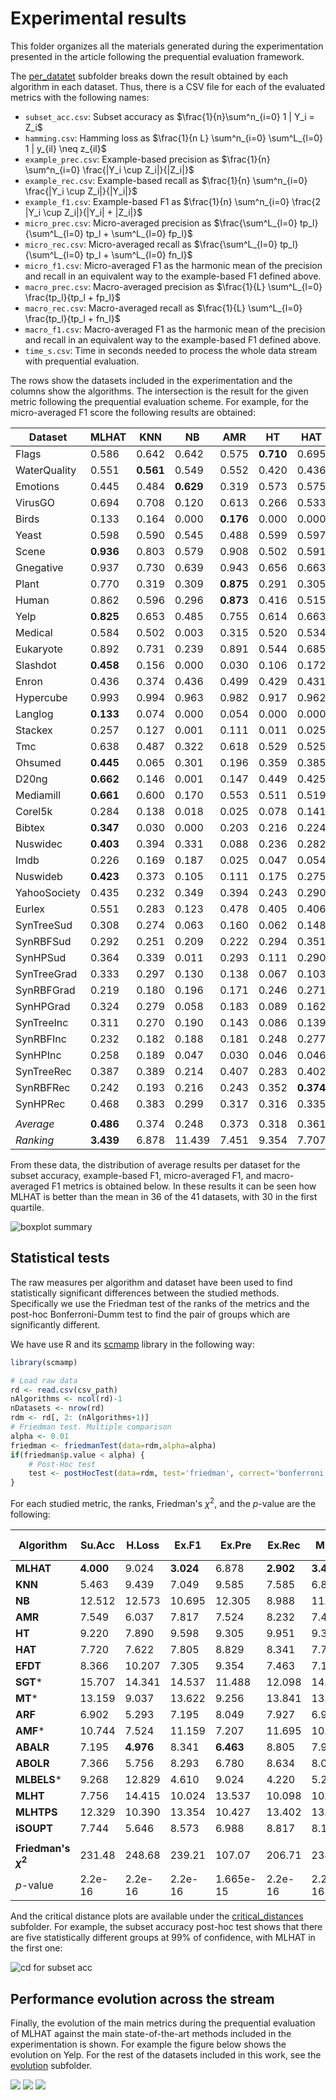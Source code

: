 # Experimental results

This folder organizes all the materials generated during the experimentation presented in the article following the prequential evaluation framework.

The [per_datatet](per_dataset/)  subfolder breaks down the result obtained by each algorithm in each dataset. Thus, there is a CSV file for each of the evaluated metrics with the following names:

* `subset_acc.csv`: Subset accuracy as  $\frac{1}{n}\sum^n_{i=0} 1 | Y_i = Z_i$
* `hamming.csv`: Hamming loss as $\frac{1}{n L} \sum^n_{i=0} \sum^L_{l=0} 1 | y_{il} \neq z_{il}$
* `example_prec.csv`: Example-based precision as $\frac{1}{n} \sum^n_{i=0} \frac{|Y_i \cup Z_i|}{|Z_i|}$
* `example_rec.csv`: Example-based recall as $\frac{1}{n} \sum^n_{i=0} \frac{|Y_i \cup Z_i|}{|Y_i|}$
* `example_f1.csv`: Example-based F1 as $\frac{1}{n} \sum^n_{i=0} \frac{2 |Y_i \cup Z_i|}{|Y_i| + |Z_i|}$
* `micro_prec.csv`: Micro-averaged precision as $\frac{\sum^L_{l=0} tp_l}{\sum^L_{l=0} tp_l + \sum^L_{l=0} fp_l}$
* `micro_rec.csv`: Micro-averaged recall as $\frac{\sum^L_{l=0} tp_l}{\sum^L_{l=0} tp_l + \sum^L_{l=0} fn_l}$
* `micro_f1.csv`: Micro-averaged F1 as the harmonic mean of the precision and recall in an equivalent way to the example-based F1 defined above.
* `macro_prec.csv`: Macro-averaged precision as $\frac{1}{L} \sum^L_{l=0} \frac{tp_l}{tp_l + fp_l}$
* `macro_rec.csv`: Macro-averaged recall as $\frac{1}{L} \sum^L_{l=0} \frac{tp_l}{tp_l + fn_l}$
* `macro_f1.csv`: Macro-averaged F1 as the harmonic mean of the precision and recall in an equivalent way to the example-based F1 defined above.
* `time_s.csv`: Time in seconds needed to process the whole data stream with prequential evaluation.

The rows show the datasets included in the experimentation and the columns show the algorithms. The intersection is the result for the given metric following the prequential evaluation scheme. For example, for the micro-averaged F1 score the following results are obtained:

| Dataset      | MLHAT          | KNN            | NB             | AMR            | HT           | HAT            | EFDT           | SGT   | MT    | ARF            | AMF            | ABALR          | ABOLR | MLBELS         | MLHT  | MLHTPS | iSOUPT         |
|--------------|----------------|----------------|----------------|----------------|--------------|----------------|----------------|-------|-------|----------------|----------------|----------------|-------|----------------|-------|--------|----------------|
| Flags        | 0.586          | 0.642          | 0.642          | 0.575          | **0.710** | 0.695          | **0.710** | 0.650 | 0.622 | 0.703          | 0.641          | 0.587          | 0.581 | 0.533          | 0.617 | 0.630  | 0.575          |
| WaterQuality | 0.551          | **0.561** | 0.549          | 0.552          | 0.420        | 0.436          | 0.459          | 0.352 | 0.357 | 0.533          | 0.509          | 0.549          | 0.553 | 0.465          | 0.258 | 0.382  | 0.547          |
| Emotions     | 0.445          | 0.484          | **0.629** | 0.319          | 0.573        | 0.575          | 0.546          | 0.389 | 0.033 | 0.547          | 0.413          | 0.300          | 0.309 | 0.558          | 0.342 | 0.537  | 0.319          |
| VirusGO      | 0.694          | 0.708          | 0.120          | 0.613          | 0.266        | 0.533          | 0.265          | 0.344 | 0.516 | 0.425          | **0.849** | 0.601          | 0.618 | 0.584          | 0.344 | 0.228  | 0.603          |
| Birds        | 0.133          | 0.164          | 0.000          | **0.176** | 0.000        | 0.000          | 0.122          | 0.081 | 0.065 | 0.115          | 0.108          | 0.174          | 0.154 | 0.156          | 0.000 | 0.000  | 0.175          |
| Yeast        | 0.598          | 0.590          | 0.545          | 0.488          | 0.599        | 0.597          | 0.589          | 0.452 | 0.477 | 0.574          | 0.485          | 0.486          | 0.489 | **0.613** | 0.536 | 0.583  | 0.503          |
| Scene        | **0.936** | 0.803          | 0.579          | 0.908          | 0.502        | 0.591          | 0.715          | 0.269 | 0.651 | 0.817          | 0.845          | 0.905          | 0.904 | 0.783          | 0.187 | 0.604  | 0.879          |
| Gnegative    | 0.937          | 0.730          | 0.639          | 0.943          | 0.656        | 0.663          | 0.670          | 0.190 | 0.737 | 0.763          | 0.879          | 0.942          | 0.941 | 0.699          | 0.389 | 0.640  | **0.945** |
| Plant        | 0.770          | 0.319          | 0.309          | **0.875** | 0.291        | 0.305          | 0.364          | 0.127 | 0.459 | 0.489          | 0.678          | 0.859          | 0.856 | 0.413          | 0.282 | 0.221  | **0.875** |
| Human        | 0.862          | 0.596          | 0.296          | **0.873** | 0.416        | 0.515          | 0.466          | 0.165 | 0.320 | 0.709          | 0.570          | 0.870          | 0.872 | 0.663          | 0.302 | 0.256  | 0.849          |
| Yelp         | **0.825** | 0.653          | 0.485          | 0.755          | 0.614        | 0.663          | 0.701          | 0.458 | 0.480 | 0.797          | 0.669          | 0.784          | 0.785 | 0.697          | 0.512 | 0.587  | 0.773          |
| Medical      | 0.584   | 0.502          | 0.003          | 0.315          | 0.520        | 0.534          | 0.636          | 0.087 | 0.287 | 0.217          | 0.574          | 0.215          | 0.200 | **0.684** | 0.240 | 0.003  | 0.324          |
| Eukaryote    | 0.892          | 0.731          | 0.239          | 0.891          | 0.544        | 0.685          | 0.646          | 0.073 | 0.486 | 0.811          | 0.655          | **0.898** | 0.897 | 0.776          | 0.270 | 0.242  | 0.876          |
| Slashdot     | **0.458** | 0.156          | 0.000          | 0.030          | 0.106        | 0.172          | 0.244          | 0.064 | 0.012 | 0.140          | 0.260          | 0.013          | 0.010 | 0.417          | 0.142 | 0.009  | 0.074          |
| Enron        | 0.436          | 0.374          | 0.436          | 0.499          | 0.429        | 0.431          | 0.442          | 0.129 | 0.303 | 0.448          | 0.451          | 0.510          | 0.511 | **0.520** | 0.297 | 0.276  | 0.500          |
| Hypercube    | 0.993          | 0.994          | 0.963          | 0.982          | 0.917        | 0.962          | 0.931          | 0.028 | 0.995 | 0.993          | **0.995** | 0.988          | 0.989 | 0.987          | 0.785 | 0.806  | 0.933          |
| Langlog      | **0.133** | 0.074          | 0.000          | 0.054          | 0.000        | 0.000          | 0.099          | 0.015 | 0.011 | 0.003          | 0.012          | 0.035          | 0.036 | 0.127          | 0.002 | 0.048  | 0.061          |
| Stackex      | 0.257   | 0.127          | 0.001          | 0.111          | 0.011        | 0.025          | 0.162          | 0.018 | 0.021 | 0.043          | 0.050          | 0.129          | 0.129 | **0.310** | 0.146 | 0.000  | 0.133          |
| Tmc          | 0.638   | 0.487          | 0.322          | 0.618          | 0.529        | 0.525          | 0.463          | 0.325 | 0.424 | 0.516          | 0.503          | 0.629          | 0.621 | **0.641** | 0.197 | 0.439  | 0.607          |
| Ohsumed      | **0.445** | 0.065          | 0.301          | 0.196          | 0.359        | 0.385          | 0.325          | 0.186 | 0.026 | 0.147          | 0.006          | 0.257          | 0.247 | 0.382          | 0.137 | 0.308  | 0.229          |
| D20ng        | **0.662** | 0.146          | 0.001          | 0.147          | 0.449        | 0.425          | 0.471          | 0.191 | 0.121 | 0.190          | 0.121          | 0.338          | 0.306 | 0.531          | 0.083 | 0.289  | 0.273          |
| Mediamill    | **0.661** | 0.600          | 0.170          | 0.553          | 0.511        | 0.519          | 0.518          | 0.223 | 0.454 | 0.583          | 0.519          | 0.558          | 0.557 | 0.555          | 0.425 | 0.367  | 0.521          |
| Corel5k      | 0.284   | 0.138          | 0.018          | 0.025          | 0.078        | 0.141          | 0.134          | 0.010 | 0.153 | **0.316** | 0.221          | 0.020          | 0.022 | 0.214          | 0.043 | 0.019  | 0.021          |
| Bibtex       | **0.347** | 0.030          | 0.000          | 0.203          | 0.216        | 0.224          | 0.218          | 0.091 | 0.111 | 0.154          | 0.141          | 0.182          | 0.183 | 0.272          | 0.041 | 0.090  | 0.196          |
| Nuswidec     | **0.403** | 0.394          | 0.331          | 0.088          | 0.236        | 0.282          | 0.243          | -     | 0.017 | 0.261          | -              | 0.075          | 0.075 | -              | 0.011 | 0.214  | 0.121          |
| Imdb         | 0.226          | 0.169          | 0.187          | 0.025          | 0.047        | 0.054          | 0.085          | 0.006 | 0.000 | 0.033          | -              | 0.054          | 0.058 | **0.353** | 0.242 | 0.013  | 0.038          |
| Nuswideb     | **0.423** | 0.373          | 0.105          | 0.111          | 0.175        | 0.275          | 0.250          | -     | -     | 0.278          | -              | 0.110          | 0.107 | -              | 0.010 | 0.109  | 0.119          |
| YahooSociety | 0.435          | 0.232          | 0.349          | 0.394          | 0.243        | 0.290          | 0.250          | -     | 0.108 | 0.248          | -              | **0.451** | 0.435 | 0.442          | 0.369 | 0.028  | 0.420          |
| Eurlex       | 0.551          | 0.283          | 0.123          | 0.478          | 0.405        | 0.406          | 0.262          | 0.037 | 0.122 | 0.376          | -              | **0.600** | 0.579 | -              | 0.074 | 0.021  | 0.546          |
| SynTreeSud   | 0.308          | 0.274          | 0.063          | 0.160          | 0.062        | 0.148          | 0.206          | 0.007 | 0.001 | 0.195          | 0.004          | 0.168          | 0.168 | **0.449** | 0.329 | 0.001  | 0.127          |
| SynRBFSud    | 0.292          | 0.251          | 0.209          | 0.222          | 0.294        | 0.351          | 0.257          | 0.008 | 0.040 | **0.368** | 0.166          | 0.041          | 0.040 | 0.214          | 0.107 | 0.085  | 0.190          |
| SynHPSud     | 0.364  | 0.339          | 0.011          | 0.293          | 0.111        | 0.290          | 0.275          | 0.009 | 0.000 | 0.291          | 0.001          | 0.292          | 0.293 | **0.460** | 0.295 | 0.000  | 0.250          |
| SynTreeGrad  | 0.333          | 0.297          | 0.130          | 0.138          | 0.067        | 0.103          | 0.180          | 0.010 | 0.000 | 0.192          | 0.052          | 0.165          | 0.171 | **0.469** | 0.348 | 0.000  | 0.109          |
| SynRBFGrad   | 0.219          | 0.180          | 0.196          | 0.171          | 0.246        | 0.271          | 0.207          | 0.008 | 0.010 | **0.285** | 0.083          | 0.013          | 0.013 | 0.194          | 0.103 | 0.068  | 0.131          |
| SynHPGrad    | 0.324   | 0.279          | 0.058          | 0.183          | 0.089        | 0.162          | 0.211          | 0.007 | 0.000 | 0.185          | 0.011          | 0.166          | 0.165 | **0.435** | 0.282 | 0.001  | 0.122          |
| SynTreeInc   | 0.311          | 0.270          | 0.190          | 0.143          | 0.086        | 0.139          | 0.182          | 0.010 | 0.001 | 0.173          | 0.005          | 0.164          | 0.165 | **0.443** | 0.316 | 0.000  | 0.105          |
| SynRBFInc    | 0.232          | 0.182          | 0.188          | 0.181          | 0.248        | 0.277          | 0.209          | 0.022 | 0.038 | **0.310** | 0.122          | 0.020          | 0.020 | 0.199          | 0.147 | 0.079  | 0.148          |
| SynHPInc     | 0.258          | 0.189          | 0.047          | 0.030          | 0.046        | 0.046          | 0.106          | 0.007 | 0.000 | 0.033          | 0.000          | 0.027          | 0.028 | **0.393** | 0.291 | 0.000  | 0.036          |
| SynTreeRec   | 0.387          | 0.389          | 0.214          | 0.407          | 0.283        | 0.402          | 0.368          | 0.007 | 0.108 | 0.383          | 0.108          | 0.410          | 0.409 | **0.480** | 0.334 | 0.000  | 0.372          |
| SynRBFRec    | 0.242          | 0.193          | 0.216          | 0.243          | 0.352        | **0.374** | 0.232          | 0.029 | 0.035 | 0.308          | 0.143          | 0.017          | 0.016 | 0.205          | 0.126 | 0.135  | 0.294          |
| SynHPRec     | 0.468  | 0.383          | 0.299          | 0.317          | 0.316        | 0.335          | 0.353          | 0.205 | 0.291 | 0.341          | 0.274          | 0.315          | 0.314 | **0.552** | 0.385 | 0.273  | 0.287          |
|||||||||||||||||||
| *Average* | **0.486**   | 0.374 | 0.248  | 0.373 | 0.318 | 0.361 | 0.360 | 0.139  | 0.222  | 0.373 | 0.337  | 0.364 | 0.362 | 0.470 | 0.252  | 0.210  | 0.371 |
| *Ranking* | **3.439** | 6.878 | 11.439 | 7.451 | 9.354 | 7.707 | 7.183 | 14.659 | 13.232 | 6.902 | 10.866 | 7.951 | 8.049 | 5.293 | 10.854 | 13.634 | 8.110 |

From these data, the distribution of average results per dataset for the subset accuracy, example-based F1, micro-averaged F1, and macro-averaged F1 metrics is obtained below. In these results it can be seen how MLHAT is better than the mean in 36 of the 41 datasets, with 30 in the first quartile.

![boxplot summary](paper_boxplot.jpg)

## Statistical tests

The raw measures per algorithm and dataset have been used to find statistically significant differences between the studied methods. Specifically we use the Friedman test of the ranks of the metrics and the post-hoc Bonferroni-Dumm test to find the pair of groups which are significantly different.

We have use R and its [scmamp](https://github.com/b0rxa/scmamp) library in the following way:

```R
library(scmamp)

# Load raw data
rd <- read.csv(csv_path)
nAlgorithms <- ncol(rd)-1
nDatasets <- nrow(rd)
rdm <- rd[, 2: (nAlgorithms+1)]
# Friedman test. Multiple comparison
alpha <- 0.01
friedman <- friedmanTest(data=rdm,alpha=alpha)
if(friedman$p.value < alpha) {
    # Post-Hoc test
    test <- postHocTest(data=rdm, test='friedman', correct='bonferroni', alpha=alpha, use.rank=FALSE, sum.fun=mean)
}
```

For each studied metric, the ranks, Friedman's $\chi^{2}$, and the *p*-value are the following:

| **Algorithm** | Su.Acc       | H.Loss         | Ex.F1          | Ex.Pre         | Ex.Rec         | Mi.F1          | Mi.Prec        | Mi.Rec         | Ma.F1          | Ma.Prec        | Ma.Rec         | Time (s)       |
|---------------|--------------|----------------|----------------|----------------|----------------|----------------|----------------|----------------|----------------|----------------|----------------|----------------|
| **MLHAT**     | **4.000** | 9.024          | **3.024** | 6.878          | **2.902** | **3.439** | 9.415          | **3.098** | **2.463** | 6.341          | **2.659** | 7.049          |
| **KNN**       | 5.463        | 9.439          | 7.049          | 9.585          | 7.585          | 6.878          | 9.780          | 7.512          | 6.415          | 7.268          | 7.293          | 13.488         |
| **NB**        | 12.512       | 12.573         | 10.695         | 12.305         | 8.988          | 11.439         | 13.000         | 8.671          | 10.683         | 12.976         | 8.841          | 3.366          |
| **AMR**       | 7.549        | 6.037          | 7.817          | 7.524          | 8.232          | 7.451          | 5.378          | 8.207          | 7.524          | 6.305          | 8.159          | 8.854          |
| **HT**        | 9.220        | 7.890          | 9.598          | 9.305          | 9.951          | 9.354          | 8.939          | 9.951          | 9.439          | 9.780          | 9.902          | 7.634          |
| **HAT**       | 7.720        | 7.622          | 7.805          | 8.829          | 8.341          | 7.707          | 8.707          | 8.366          | 7.805          | 8.634          | 8.195          | 9.049          |
| **EFDT**      | 8.366        | 10.207         | 7.305          | 9.354          | 7.463          | 7.183          | 10.061         | 7.488          | 6.439          | 9.146          | 7.293          | 10.927         |
| **SGT***      | 15.707       | 14.341         | 14.537         | 11.488         | 12.098         | 14.659         | 15.610         | 11.927         | 12.780         | 15.000         | 10.854         | 15.634         |
| **MT***       | 13.159       | 9.037          | 13.622         | 9.256          | 13.841         | 13.232         | 9.232          | 13.915         | 12.890         | 11.890         | 13.256         | 12.524         |
| **ARF**       | 6.902        | 5.293          | 7.195          | 8.049          | 7.927          | 6.902          | 5.024          | 7.854          | 7.122          | **5.244** | 8.293          | 11.024         |
| **AMF***      | 10.744       | 7.524          | 11.159         | 7.207          | 11.695         | 10.866         | 7.037          | 11.671         | 10.695         | 9.085          | 11.232         | 16.110         |
| **ABALR**     | 7.195        | **4.976** | 8.341          | **6.463** | 8.805          | 7.951          | **3.512** | 8.805          | 8.732          | 5.488          | 9.098          | 5.683          |
| **ABOLR**     | 7.366        | 5.756          | 8.293          | 6.780          | 8.634          | 8.049          | 4.146          | 8.732          | 8.463          | 5.976          | 8.732          | 6.195          |
| **MLBELS***   | 9.268        | 12.829         | 4.610          | 9.024          | 4.220          | 5.293          | 12.073         | 4.341          | 6.317          | 8.902          | 5.659          | 12.195         |
| **MLHT**      | 7.756        | 14.415         | 10.024         | 13.537         | 10.098         | 10.854         | 14.561         | 10.293         | 13.049         | 12.585         | 11.049         | **1.000** |
| **MLHTPS**    | 12.329       | 10.390         | 13.354         | 10.427         | 13.402         | 13.634         | 11.683         | 13.476         | 13.390         | 11.488         | 13.329         | 7.854          |
| **iSOUPT**    | 7.744        | 5.646          | 8.573          | 6.988          | 8.817          | 8.110          | 4.841          | 8.695          | 8.793          | 6.890          | 9.159          | 4.415          |
||||||||||||||
| **Friedman's  $\chi^{2}$** | 231.48  | 248.68  | 239.21  | 107.07    | 206.71  | 238.17  | 342.55  | 202.84  | 227.82  | 220.85  | 176.03  | 462.72  |
| $p$-value | 2.2e-16 | 2.2e-16 | 2.2e-16 | 1.665e-15 | 2.2e-16 | 2.2e-16 | 2.2e-16 | 2.2e-16 | 2.2e-16 | 2.2e-16 | 2.2e-16 | 2.2e-16 |

And the critical distance plots are available under the [critical_distances](critical_distances/) subfolder. For example, the subset accuracy post-hoc test shows that there are five statistically different groups at 99% of confidence, with MLHAT in the first one:

![cd for subset acc](critical_distances/st_subset_acc.jpg)

## Performance evolution across the stream

Finally, the evolution of the main metrics during the prequential evaluation of MLHAT against the main state-of-the-art methods included in the experimentation is shown. For example the figure below shows the evolution on Yelp. For the rest of the datasets included in this work, see the [evolution](evolution/) subfolder.

![](evolution/paper_evolmicrof1_Yelp.jpg) ![](evolution/paper_evoltime_Yelp.jpg) ![](evolution/paper_evolmb_Yelp.jpg)